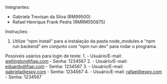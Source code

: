 Integrantes:
- Gabriela Trevisan da Silva (RM99500)
- Rafael Henrique Frank Pedra (RMRM550875)

Instruções:
1. Utilize “npm install” para a instalação da pasta node_modules e “npm run backend” em conjunto com “npm run dev” para rodar o programa.

Possíveis usários para login de teste:
1. 
    - Usuário/E-mail: wellington@fiap.com
    - Senha: 1234567
2. 
    - Usuário/E-mail: eduardo@fiap.com
    - Senha: 1234567
3. 
    - Usuário/E-mail: gabriela@espy.com
    - Senha: 1234567
4. 
    - Usuário/E-mail: rafael@espy.com
    - Senha: 1234567
